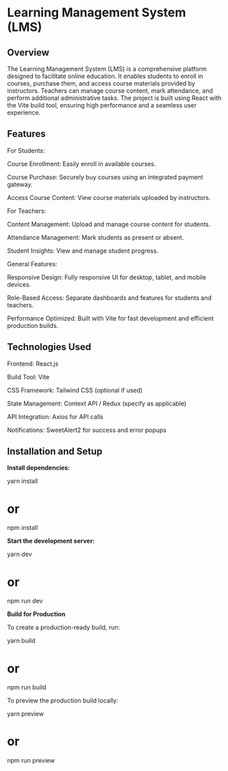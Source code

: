 # Learning Management System (LMS)

## Overview

The Learning Management System (LMS) is a comprehensive platform designed to facilitate online education. It enables students to enroll in courses, purchase them, and access course materials provided by instructors. Teachers can manage course content, mark attendance, and perform additional administrative tasks. The project is built using React with the Vite build tool, ensuring high performance and a seamless user experience.

## Features

For Students:

Course Enrollment: Easily enroll in available courses.

Course Purchase: Securely buy courses using an integrated payment gateway.

Access Course Content: View course materials uploaded by instructors.

For Teachers:

Content Management: Upload and manage course content for students.

Attendance Management: Mark students as present or absent.

Student Insights: View and manage student progress.

General Features:

Responsive Design: Fully responsive UI for desktop, tablet, and mobile devices.

Role-Based Access: Separate dashboards and features for students and teachers.

Performance Optimized: Built with Vite for fast development and efficient production builds.

## Technologies Used

Frontend: React.js

Build Tool: Vite

CSS Framework: Tailwind CSS (optional if used)

State Management: Context API / Redux (specify as applicable)

API Integration: Axios for API calls

Notifications: SweetAlert2 for success and error popups

## Installation and Setup

**Install dependencies:**

yarn install
# or
npm install

**Start the development server:**

yarn dev
# or
npm run dev

**Build for Production**

To create a production-ready build, run:

yarn build
# or
npm run build

To preview the production build locally:

yarn preview
# or
npm run preview
